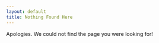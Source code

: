 ```yaml
---
layout: default
title: Nothing Found Here
---
```


Apologies. We could not find the page you were looking for!
